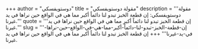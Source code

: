 +++
author = "دوستويفسكي"
title = "مقولة دوستويفسكي"
description = '''مقولة دوستويفسكي: إن قطعة الخبز تبدو لنا دائماً أكبر مما هي في الواقع حين نراها في يد غيرنا.'''
quote = '''إن قطعة الخبز تبدو لنا دائماً أكبر مما هي في الواقع حين نراها في يد غيرنا.'''
slug = '''إن-قطعة-الخبز-تبدو-لنا-دائماً-أكبر-مما-هي-في-الواقع-حين-نراها-في-يد-غيرنا'''
+++
إن قطعة الخبز تبدو لنا دائماً أكبر مما هي في الواقع حين نراها في يد غيرنا.
